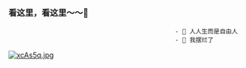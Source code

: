 ###  看这里，看这里～～👋

                                                  - 🔭 人人生而是自由人
                                                  - 🌱 我摆烂了



[![xcAs5q.jpg](https://s1.ax1x.com/2022/10/21/xcAs5q.jpg)](https://imgse.com/i/xcAs5q)




<!--
**anxixu0101/anxixu0101** is a ✨ 
_special_ ✨ repository because its `README.md` (this file) appears on your GitHub profile.

Here are some ideas to get you started:

- 🔭 I’m currently working on ...
- 🌱 I’m currently learning ...
- 👯 I’m looking to collaborate on ...
- 🤔 I’m looking for help with ...
- 💬 Ask me about ...
- 📫 How to reach me: ...
- 😄 Pronouns: ...
- ⚡ Fun fact: ...
-->
